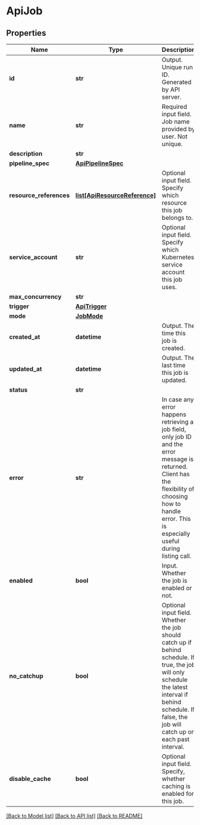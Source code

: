 # ApiJob

## Properties
Name | Type | Description | Notes
------------ | ------------- | ------------- | -------------
**id** | **str** | Output. Unique run ID. Generated by API server. | [optional] 
**name** | **str** | Required input field. Job name provided by user. Not unique. | [optional] 
**description** | **str** |  | [optional] 
**pipeline_spec** | [**ApiPipelineSpec**](ApiPipelineSpec.md) |  | [optional] 
**resource_references** | [**list[ApiResourceReference]**](ApiResourceReference.md) | Optional input field. Specify which resource this job belongs to. | [optional] 
**service_account** | **str** | Optional input field. Specify which Kubernetes service account this job uses. | [optional] 
**max_concurrency** | **str** |  | [optional] 
**trigger** | [**ApiTrigger**](ApiTrigger.md) |  | [optional] 
**mode** | [**JobMode**](JobMode.md) |  | [optional] 
**created_at** | **datetime** | Output. The time this job is created. | [optional] 
**updated_at** | **datetime** | Output. The last time this job is updated. | [optional] 
**status** | **str** |  | [optional] 
**error** | **str** | In case any error happens retrieving a job field, only job ID and the error message is returned. Client has the flexibility of choosing how to handle error. This is especially useful during listing call. | [optional] 
**enabled** | **bool** | Input. Whether the job is enabled or not. | [optional] 
**no_catchup** | **bool** | Optional input field. Whether the job should catch up if behind schedule. If true, the job will only schedule the latest interval if behind schedule. If false, the job will catch up on each past interval. | [optional] 
**disable_cache** | **bool** | Optional input field. Specify, whether caching is enabled for this job. | [optional] 

[[Back to Model list]](../README.md#documentation-for-models) [[Back to API list]](../README.md#documentation-for-api-endpoints) [[Back to README]](../README.md)


